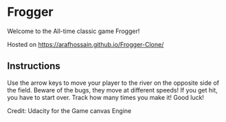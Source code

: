 # Frogger

Welcome to the All-time classic game Frogger!

Hosted on https://arafhossain.github.io/Frogger-Clone/

## Instructions

Use the arrow keys to move your player to the river on the opposite side of the field. Beware of the bugs, they move at different speeds! If you get hit, you have to start over. Track how many times you make it! Good luck! 

Credit: Udacity for the Game canvas Engine


